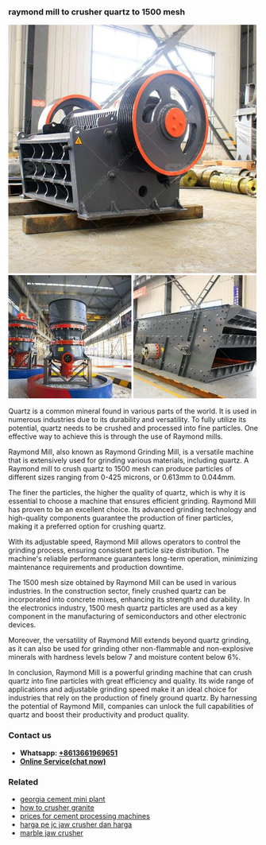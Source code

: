 <h3>raymond mill to crusher quartz to 1500 mesh</h3><img src='1708498260.jpg' alt=''><p>Quartz is a common mineral found in various parts of the world. It is used in numerous industries due to its durability and versatility. To fully utilize its potential, quartz needs to be crushed and processed into fine particles. One effective way to achieve this is through the use of Raymond mills.</p><p>Raymond Mill, also known as Raymond Grinding Mill, is a versatile machine that is extensively used for grinding various materials, including quartz. A Raymond mill to crush quartz to 1500 mesh can produce particles of different sizes ranging from 0-425 microns, or 0.613mm to 0.044mm.</p><p>The finer the particles, the higher the quality of quartz, which is why it is essential to choose a machine that ensures efficient grinding. Raymond Mill has proven to be an excellent choice. Its advanced grinding technology and high-quality components guarantee the production of finer particles, making it a preferred option for crushing quartz.</p><p>With its adjustable speed, Raymond Mill allows operators to control the grinding process, ensuring consistent particle size distribution. The machine's reliable performance guarantees long-term operation, minimizing maintenance requirements and production downtime.</p><p>The 1500 mesh size obtained by Raymond Mill can be used in various industries. In the construction sector, finely crushed quartz can be incorporated into concrete mixes, enhancing its strength and durability. In the electronics industry, 1500 mesh quartz particles are used as a key component in the manufacturing of semiconductors and other electronic devices.</p><p>Moreover, the versatility of Raymond Mill extends beyond quartz grinding, as it can also be used for grinding other non-flammable and non-explosive minerals with hardness levels below 7 and moisture content below 6%.</p><p>In conclusion, Raymond Mill is a powerful grinding machine that can crush quartz into fine particles with great efficiency and quality. Its wide range of applications and adjustable grinding speed make it an ideal choice for industries that rely on the production of finely ground quartz. By harnessing the potential of Raymond Mill, companies can unlock the full capabilities of quartz and boost their productivity and product quality.</p><h3>Contact us</h3><ul><li><strong>Whatsapp:&nbsp;<a href="https://wa.me/8613661969651">+8613661969651</a></strong></li><li><a href="https://swt.shibang-china.com/?git&amp;zhl&amp;raymond mill to crusher quartz to 1500 mesh"><strong>Online Service(chat now)</strong></a></li></ul><h3>Related</h3><ul><li><a href='georgia cement mini plant.md'>georgia cement mini plant</a></li><li><a href='how to crusher granite.md'>how to crusher granite</a></li><li><a href='prices for cement processing machines.md'>prices for cement processing machines</a></li><li><a href='harga pe jc jaw crusher dan harga.md'>harga pe jc jaw crusher dan harga</a></li><li><a href='marble jaw crusher.md'>marble jaw crusher</a></li></ul>